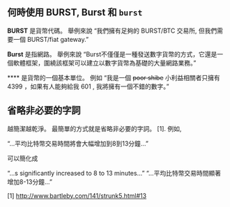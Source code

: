 <languages/>

何時使用 BURST, Burst 和 `burst`
--------------------------------

**BURST** 是貨幣代碼。 舉例來說 “我們擁有足夠的 BURST/BTC 交易所, 但我們需要一個 BURST/fiat gateway.”

**Burst** 是指網路。 舉例來說 “Burst不僅僅是一種發送數字貨幣的方式，它還是一個軟體框架，圍繞該框架可以建立以數字貨幣為基礎的大量網路業務。”

**** 是貨幣的一個基本單位。 例如 “我是一個 ~~poor shibe~~ 小利益相關者只擁有4399 ，如果有人能夠給我 601 , 我將擁有一個不錯的數字。”

省略非必要的字詞
----------------

越簡潔越乾淨。 最簡單的方式就是省略非必要的字詞。 [1]. 例如,

“...平均比特幣交易時間將會大幅增加到8到13分鐘...”

可以簡化成

“...s significantly increased to 8 to 13 minutes...” “...平均比特幣交易時間顯著增加8-13分鐘...”

<references/>

[1] <http://www.bartleby.com/141/strunk5.html#13>
